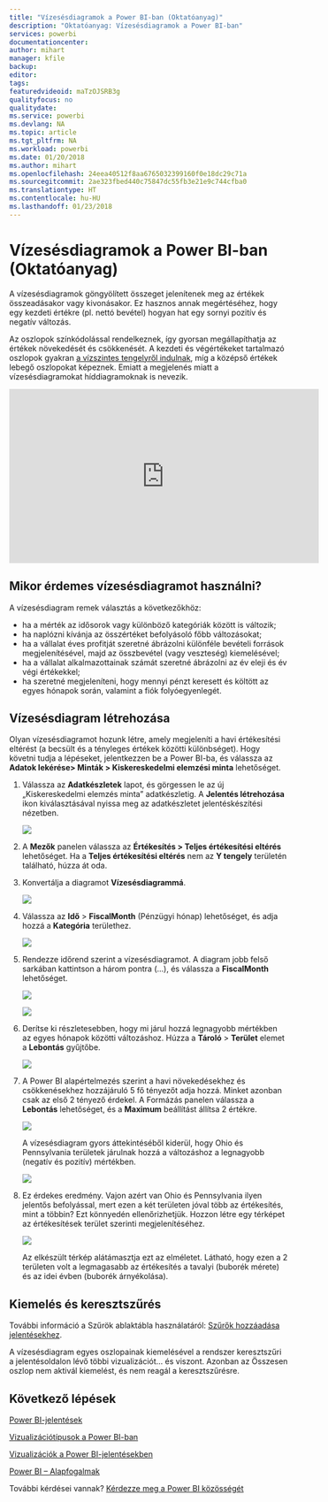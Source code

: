```yaml
---
title: "Vízesésdiagramok a Power BI-ban (Oktatóanyag)"
description: "Oktatóanyag: Vízesésdiagramok a Power BI-ban"
services: powerbi
documentationcenter: 
author: mihart
manager: kfile
backup: 
editor: 
tags: 
featuredvideoid: maTzOJSRB3g
qualityfocus: no
qualitydate: 
ms.service: powerbi
ms.devlang: NA
ms.topic: article
ms.tgt_pltfrm: NA
ms.workload: powerbi
ms.date: 01/20/2018
ms.author: mihart
ms.openlocfilehash: 24eea40512f8aa6765032399160f0e18dc29c71a
ms.sourcegitcommit: 2ae323fbed440c75847dc55fb3e21e9c744cfba0
ms.translationtype: HT
ms.contentlocale: hu-HU
ms.lasthandoff: 01/23/2018
---
```

# <a name="waterfall-charts-in-power-bi-tutorial"></a>Vízesésdiagramok a Power BI-ban (Oktatóanyag)
A vízesésdiagramok göngyölített összeget jelenítenek meg az értékek összeadásakor vagy kivonásakor. Ez hasznos annak megértéséhez, hogy egy kezdeti értékre (pl. nettó bevétel) hogyan hat egy sornyi pozitív és negatív változás.

Az oszlopok színkódolással rendelkeznek, így gyorsan megállapíthatja az értékek növekedését és csökkenését. A kezdeti és végértékeket tartalmazó oszlopok gyakran [a vízszintes tengelyről indulnak](https://support.office.com/article/Create-a-waterfall-chart-in-Office-2016-for-Windows-8de1ece4-ff21-4d37-acd7-546f5527f185#BKMK_Float "a vízszintes tengelyről indulnak"), míg a középső értékek lebegő oszlopokat képeznek. Emiatt a megjelenés miatt a vízesésdiagramokat híddiagramoknak is nevezik.

<iframe width="560" height="315" src="https://www.youtube.com/embed/qKRZPBnaUXM" frameborder="0" allow="autoplay; encrypted-media" allowfullscreen></iframe>

## <a name="when-to-use-a-waterfall-chart"></a>Mikor érdemes vízesésdiagramot használni?
A vízesésdiagram remek választás a következőkhöz:

* ha a mérték az idősorok vagy különböző kategóriák között is változik;
* ha naplózni kívánja az összértéket befolyásoló főbb változásokat;
* ha a vállalat éves profitját szeretné ábrázolni különféle bevételi források megjelenítésével, majd az összbevétel (vagy veszteség) kiemelésével;
* ha a vállalat alkalmazottainak számát szeretné ábrázolni az év eleji és év végi értékekkel;
* ha szeretné megjeleníteni, hogy mennyi pénzt keresett és költött az egyes hónapok során, valamint a fiók folyóegyenlegét. 

## <a name="create-a-waterfall-chart"></a>Vízesésdiagram létrehozása
Olyan vízesésdiagramot hozunk létre, amely megjeleníti a havi értékesítési eltérést (a becsült és a tényleges értékek közötti különbséget). Hogy követni tudja a lépéseket, jelentkezzen be a Power BI-ba, és válassza az **Adatok lekérése\> Minták \> Kiskereskedelmi elemzési minta** lehetőséget. 

1. Válassza az **Adatkészletek** lapot, és görgessen le az új „Kiskereskedelmi elemzés minta” adatkészletig.  A **Jelentés létrehozása** ikon kiválasztásával nyissa meg az adatkészletet jelentéskészítési nézetben. 
   
    ![](media/power-bi-visualization-waterfall-charts/power-bi-waterfall-report.png)
2. A **Mezők** panelen válassza az **Értékesítés \> Teljes értékesítési eltérés** lehetőséget. Ha a **Teljes értékesítési eltérés** nem az **Y tengely** területén található, húzza át oda.
3. Konvertálja a diagramot **Vízesésdiagrammá**. 
   
    ![](media/power-bi-visualization-waterfall-charts/convertwaterfall.png)
4. Válassza az **Idő**  \> **FiscalMonth** (Pénzügyi hónap) lehetőséget, és adja hozzá a **Kategória** területhez. 
   
    ![](media/power-bi-visualization-waterfall-charts/power-bi-waterfall.png)
5. Rendezze időrend szerint a vízesésdiagramot. A diagram jobb felső sarkában kattintson a három pontra (...), és válassza a **FiscalMonth** lehetőséget.
   
    ![](media/power-bi-visualization-waterfall-charts/power-bi-waterfall-sort.png)
   
    ![](media/power-bi-visualization-waterfall-charts/power-bi-waterfall-sorted.png)
6. Derítse ki részletesebben, hogy mi járul hozzá legnagyobb mértékben az egyes hónapok közötti változáshoz. Húzza a **Tároló** > **Terület** elemet a **Lebontás** gyűjtőbe.
   
    ![](media/power-bi-visualization-waterfall-charts/power-bi-waterfall-breakdown.png)
7. A Power BI alapértelmezés szerint a havi növekedésekhez és csökkenésekhez hozzájáruló 5 fő tényezőt adja hozzá. Minket azonban csak az első 2 tényező érdekel.  A Formázás panelen válassza a **Lebontás** lehetőséget, és a **Maximum** beállítást állítsa 2 értékre.
   
    ![](media/power-bi-visualization-waterfall-charts/power-bi-waterfall-breakdown-maximum.png)
   
    A vízesésdiagram gyors áttekintéséből kiderül, hogy Ohio és Pennsylvania területek járulnak hozzá a változáshoz a legnagyobb (negatív és pozitív) mértékben. 
   
    ![](media/power-bi-visualization-waterfall-charts/power-bi-waterfall-axis.png)
8. Ez érdekes eredmény. Vajon azért van Ohio és Pennsylvania ilyen jelentős befolyással, mert ezen a két területen jóval több az értékesítés, mint a többin?  Ezt könnyedén ellenőrizhetjük. Hozzon létre egy térképet az értékesítések terület szerinti megjelenítéséhez.  
   
    ![](media/power-bi-visualization-waterfall-charts/power-bi-map.png)
   
    Az elkészült térkép alátámasztja ezt az elméletet.  Látható, hogy ezen a 2 területen volt a legmagasabb az értékesítés a tavalyi (buborék mérete) és az idei évben (buborék árnyékolása).

## <a name="highlighting-and-cross-filtering"></a>Kiemelés és keresztszűrés
További információ a Szűrök ablaktábla használatáról: [Szűrők hozzáadása jelentésekhez](power-bi-report-add-filter.md).

A vízesésdiagram egyes oszlopainak kiemelésével a rendszer keresztszűri a jelentésoldalon lévő többi vizualizációt... és viszont. Azonban az Összesen oszlop nem aktivál kiemelést, és nem reagál a keresztszűrésre.

## <a name="next-steps"></a>Következő lépések
[Power BI-jelentések](service-reports.md)

[Vizualizációtípusok a Power BI-ban](power-bi-visualization-types-for-reports-and-q-and-a.md)

[Vizualizációk a Power BI-jelentésekben](power-bi-report-visualizations.md)

[Power BI – Alapfogalmak](service-basic-concepts.md)

További kérdései vannak? [Kérdezze meg a Power BI közösségét](http://community.powerbi.com/)

